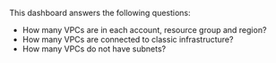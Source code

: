 This dashboard answers the following questions:

- How many VPCs are in each account, resource group and region?
- How many VPCs are connected to classic infrastructure?
- How many VPCs do not have subnets?

